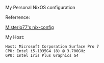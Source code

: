 My Personal NixOS configuration

Referrence:

[Misterio77's nix-config](https://github.com/Misterio77/nix-config)

My Host: 
```
Host: Microsoft Corporation Surface Pro 7
CPU: Intel i5-1035G4 (8) @ 3.700GHz
GPU: Intel Iris Plus Graphics G4
```
